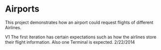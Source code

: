 Airports
========
This project demonstrates how an airport could request flights of different Airlines.

V1  The first iteration has certain expectations such as how the airlines store their flight information.
Also one Terminal is expected.  2/22/2014
